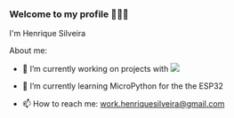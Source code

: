 ### Welcome to my profile 🧑🏻‍💻


I'm Henrique Silveira


About me:


- 🔭 I’m currently working on projects with [![](https://img.shields.io/badge/Python-FFD43B?style=for-the-badge&logo=python&logoColor=blue)](https://www.python.org/)

- 🌱 I’m currently learning MicroPython for the  the ESP32
- 📫 How to reach me: work.henriquesilveira@gmail.com
